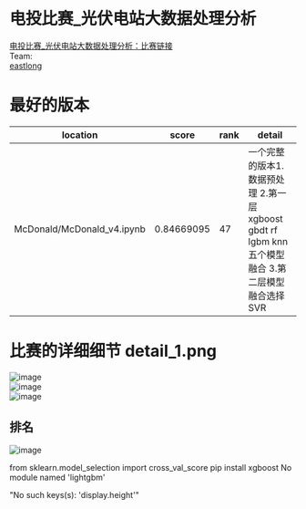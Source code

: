 # 电投比赛_光伏电站大数据处理分析
[电投比赛_光伏电站大数据处理分析：比赛链接](https://www.datafountain.cn/competitions/303/details)  
Team:  
[eastlong](https://github.com/eastlong)

# 最好的版本    
|                 location                        | score           | rank | detail                       |
| ----------------------------------------------- | --------------- | --- | ---------------------          |
|    McDonald/McDonald_v4.ipynb                   |  0.84669095  | 47  |一个完整的版本1.数据预处理 2.第一层xgboost gbdt rf lgbm knn 五个模型融合  3.第二层模型融合选择SVR|


# 比赛的详细细节 detail_1.png
![image](https://github.com/eastlong/competition_diantou_2018/blob/master/pictures/competition.png)      
![image](https://github.com/eastlong/competition_diantou_2018/blob/master/pictures/detail_1.png)   
![image](https://github.com/eastlong/competition_diantou_2018/blob/master/pictures/detail_2.png)     
## 排名  
![image](https://github.com/eastlong/competition_diantou_2018/blob/master/pictures/rank.PNG) 


from sklearn.model_selection import cross_val_score
pip install xgboost
No module named 'lightgbm'

"No such keys(s): 'display.height'"
